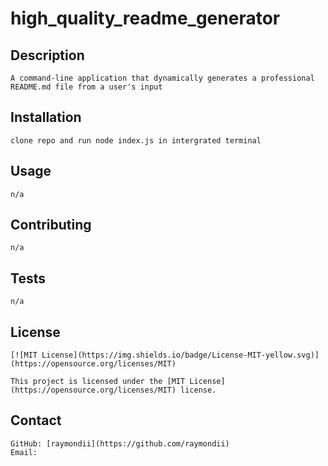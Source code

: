 # high_quality_readme_generator

## Description
    A command-line application that dynamically generates a professional README.md file from a user's input

## Installation
    clone repo and run node index.js in intergrated terminal

## Usage
    n/a

## Contributing
    n/a

## Tests
    n/a

## License
  
    [![MIT License](https://img.shields.io/badge/License-MIT-yellow.svg)](https://opensource.org/licenses/MIT)
  
    This project is licensed under the [MIT License](https://opensource.org/licenses/MIT) license.

## Contact
    GitHub: [raymondii](https://github.com/raymondii)
    Email: 
  